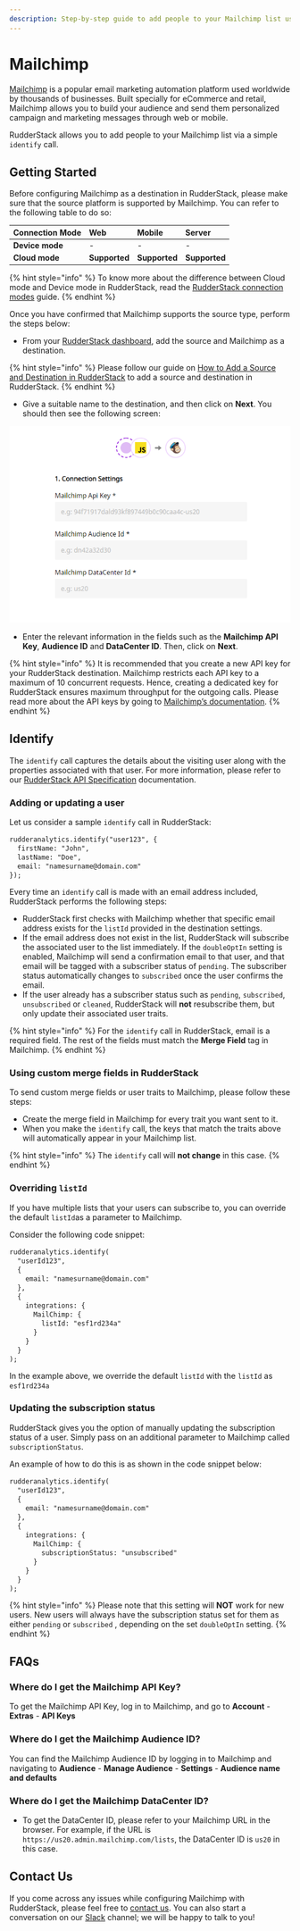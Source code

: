 ```yaml
---
description: Step-by-step guide to add people to your Mailchimp list using RudderStack
---
```


# Mailchimp

[Mailchimp](https://mailchimp.com/) is a popular email marketing automation platform used worldwide by thousands of businesses. Built specially for eCommerce and retail, Mailchimp allows you to build your audience and send them personalized campaign and marketing messages through web or mobile.

RudderStack allows you to add people to your Mailchimp list via a simple `identify` call.

## Getting Started

Before configuring Mailchimp as a destination in RudderStack, please make sure that the source platform is supported by Mailchimp. You can refer to the following table to do so:

| **Connection Mode** | **Web** | **Mobile** | **Server** |
| :--- | :--- | :--- | :--- |
| **Device mode** | - | - | - |
| **Cloud mode** | **Supported** | **Supported** | **Supported** |

{% hint style="info" %}
To know more about the difference between Cloud mode and Device mode in RudderStack, read the [RudderStack connection modes](https://docs.rudderstack.com/get-started/rudderstack-connection-modes) guide.
{% endhint %}

Once you have confirmed that Mailchimp supports the source type, perform the steps below:

* From your [RudderStack dashboard](https://app.rudderlabs.com/), add the source and Mailchimp as a destination.

{% hint style="info" %}
Please follow our guide on [How to Add a Source and Destination in RudderStack](https://docs.rudderstack.com/how-to-guides/adding-source-and-destination-rudderstack) to add a source and destination in RudderStack.
{% endhint %}

* Give a suitable name to the destination, and then click on **Next**. You should then see the following screen:

![Mailchimp Connection Settings screen](../.gitbook/assets/image%20%2895%29.png)

* Enter the relevant information in the fields such as the **Mailchimp API Key**, **Audience ID** and **DataCenter ID**. Then, click on **Next**.

{% hint style="info" %}
It is recommended that you create a new API key for your RudderStack destination. Mailchimp restricts each API key to a maximum of 10 concurrent requests. Hence, creating a dedicated key for RudderStack ensures maximum throughput for the outgoing calls. Please read more about the API keys by going to [Mailchimp’s documentation](https://mailchimp.com/help/about-api-keys/).
{% endhint %}

## Identify

The `identify` call captures the details about the visiting user along with the properties associated with that user. For more information, please refer to our [RudderStack API Specification](https://docs.rudderstack.com/rudderstack-api-spec) documentation.

### Adding or updating a user

Let us consider a sample `identify` call in RudderStack:

```text
rudderanalytics.identify("user123", {
  firstName: "John",
  lastName: "Doe",
  email: "namesurname@domain.com"
});
```

Every time an `identify` call is made with an email address included, RudderStack performs the following steps:

* RudderStack first checks with Mailchimp whether that specific email address exists for the `listId` provided in the destination settings.
* If the email address does not exist in the list, RudderStack will subscribe the associated user to the list immediately. If the `doubleOptIn` setting is enabled, Mailchimp will send a confirmation email to that user, and that email will be tagged with a subscriber status of `pending`. The subscriber status automatically changes to `subscribed` once the user confirms the email.
* If the user already has a subscriber status such as `pending`, `subscribed`, `unsubscribed` or `cleaned`, RudderStack will **not** resubscribe them, but only update their associated user traits.

{% hint style="info" %}
For the `identify` call in RudderStack, email is a required field. The rest of the fields must match the **Merge Field** tag in Mailchimp.
{% endhint %}

### **Using custom merge fields in RudderStack**

To send custom merge fields or user traits to Mailchimp, please follow these steps:

* Create the merge field in Mailchimp for every trait you want sent to it.
* When you make the `identify` call, the keys that match the traits above will automatically appear in your Mailchimp list.

{% hint style="info" %}
The `identify` call will **not change** in this case.
{% endhint %}

### Overriding `listId`

If you have multiple lists that your users can subscribe to, you can override the default `listId`as a parameter to Mailchimp.

Consider the following code snippet:

```text
rudderanalytics.identify(
  "userId123",
  {
    email: "namesurname@domain.com"
  },
  {
    integrations: {
      MailChimp: {
        listId: "esf1rd234a"
      }
    }
  }
);
```

In the example above, we override the default `listId` with the `listId` as `esf1rd234a`

### Updating the subscription status

RudderStack gives you the option of manually updating the subscription status of a user. Simply pass on an additional parameter to Mailchimp called `subscriptionStatus`.

An example of how to do this is as shown in the code snippet below:

```text
rudderanalytics.identify(
  "userId123",
  {
    email: "namesurname@domain.com"
  },
  {
    integrations: {
      MailChimp: {
        subscriptionStatus: "unsubscribed"
      }
    }
  }
);
```

{% hint style="info" %}
Please note that this setting will **NOT** work for new users. New users will always have the subscription status set for them as either `pending` or `subscribed` , depending on the set `doubleOptIn` setting.
{% endhint %}

## FAQs

### Where do I get the Mailchimp API Key?

To get the Mailchimp API Key, log in to Mailchimp, and go to **Account** - **Extras** - **API Keys**

### Where do I get the Mailchimp Audience ID?

You can find the Mailchimp Audience ID by logging in to Mailchimp and navigating to **Audience** - **Manage Audience** - **Settings** - **Audience name and defaults**

### Where do I get the Mailchimp DataCenter ID?

* To get the DataCenter ID, please refer to your Mailchimp URL in the browser. For example, if the URL is `https://us20.admin.mailchimp.com/lists`, the DataCenter ID is `us20` in this case.

## Contact Us

If you come across any issues while configuring Mailchimp with RudderStack, please feel free to [contact us](mailto:%20contact@rudderstack.com). You can also start a conversation on our [Slack](https://resources.rudderstack.com/join-rudderstack-slack) channel; we will be happy to talk to you!

